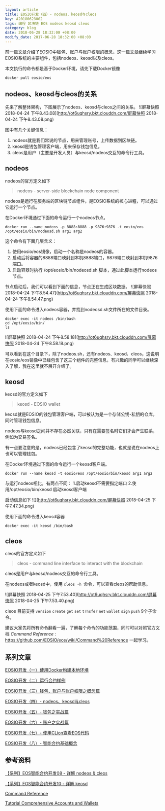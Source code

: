 ```yaml
---
layout: article
title: EOSIO开发（四）- nodeos、keosd与cleos
key: A20180628002
tags: 编程 区块链 EOS nodeos keosd cleos
category: blog
date: 2018-06-28 18:32:00 +08:00
modify_date: 2017-06-28 18:32:00 +08:00
---
```


前一篇文章介绍了EOSIO中钱包、账户与账户权限的概念，这一篇文章继续学习EOSIO系统的主要组件，包括nodeos、keosd以及cleos。

<!--more-->

本文执行的命令都是基于Docker环境，请先下载Docker镜像

``` 
docker pull eosio/eos 
```

## nodeos、keosd与cleos的关系

先来了解整体架构，下图展示了nodeos、keosd与cleos之间的关系。
![屏幕快照 2018-04-24 下午8.43.08](http://ot6uqhsry.bkt.clouddn.com/屏幕快照 2018-04-24 下午8.43.08.png)

图中有几个关键信息：
1. nodeos就是我们常说的节点，用来管理账号，上传数据到区块链。
2. keosd是钱包管理客户端，用来保存钱包信息。
3. cleos是用户（主要是开发人员）与keosd/nodeos交互的命令行工具。

## nodeos

nodeos的官方定义如下

> nodeos - server-side blockchain node component

nodeos是运行在服务端的区块链节点组件，是EOSIO系统的核心进程，可以通过它运行一个节点。

在Docker环境通过下面的命令运行一个nodeos节点。

```
docker run --name nodeos -p 8888:8888 -p 9876:9876 -t eosio/eos /opt/eosio/bin/nodeosd.sh arg1 arg2
```

这个命令有下面几层含义：
1. 使用eosio/eos镜像，启动一个名称是nodeos的容器。
2. 启动后将容器的8888端口映射到本机8888端口，9876端口映射到本机9876端口。
3. 启动容器时执行 /opt/eosio/bin/nodeosd.sh 脚本，通过此脚本运行nodeos节点。

节点启动后，我们可以看到下面的信息，节点正在生成区块数据。
![屏幕快照 2018-04-24 下午8.54.47](http://ot6uqhsry.bkt.clouddn.com/屏幕快照 2018-04-24 下午8.54.47.png)

使用下面的命令进入nodeos容器，并找到nodeosd.sh文件所在的文件目录。

```
docker exec -it nodeos /bin/bash
cd /opt/eosio/bin/
ls
```

![屏幕快照 2018-04-24 下午8.58.18](http://ot6uqhsry.bkt.clouddn.com/屏幕快照 2018-04-24 下午8.58.18.png)

可以看到在这个目录下，除了nodeos.sh，还有nodeos、keosd、cleos，这说明在eosio/eos镜像中已经包含了这三个组件的完整信息，有兴趣的同学可以继续深入了解，我在这里就不展开介绍了。

## keosd

keosd的官方定义如下

> keosd - EOSIO wallet

keosd就是EOSIO的钱包管理客户端，可以被认为是一个存储公钥-私钥的仓库，同时管理钱包信息。

nodeos与keosd之间并不存在必然关联，只有在需要签名时它们才会产生联系，例如为交易签名。

有一点要注意的是，nodeos已经包含了keosd的完整功能，也就是说在nodeos上也可以管理钱包。

在Docker环境通过下面的命令运行一个keosd客户端。

```
docker run --name keosd -t eosio/eos /opt/eosio/bin/keosd arg1 arg2
```

与运行nodeos相比，有两点不同：
1.启动keosd不需要指定端口
2.使用/opt/eosio/bin/keosd 启动keosd客户端

启动信息如下
![](http://ot6uqhsry.bkt.clouddn.com/屏幕快照 2018-04-25 下午7.47.34.png)

使用下面的命令进入keosd容器

```
docker exec -it keosd /bin/bash
```

## cleos

cleos的官方定义如下

> cleos - command line interface to interact with the blockchain

cleos是用户与keosd/nodeos交互的命令行工具。

在nodeos或者keosd中，使用 ```cleos -h ```命令，可以查看cleos的帮助信息。

![屏幕快照 2018-04-25 下午7.53.40](http://ot6uqhsry.bkt.clouddn.com/屏幕快照 2018-04-25 下午7.53.40.png)

cleos 目前支持 ```version``` ```create``` ```get``` ```set``` ```trnsfer``` ```net``` ```wallet``` ```sign``` ```push``` 9个子命令。

建议大家先将所有命令翻看一遍，了解每个命令的功能范围，同时可以对照官方文档 *Command Reference* : https://github.com/EOSIO/eos/wiki/Command%20Reference 一起学习。

## 系列文章

[EOSIO开发（一）使用Docker构建本地环境](https://www.taowong.com/blog/2018/06/23/eos-develop-1.html)

[EOSIO开发（二）运行合约样例](https://www.taowong.com/blog/2018/06/27/eos-develop-2.html)

[EOSIO开发（三）钱包、账户与账户权限之概念篇](https://www.taowong.com/blog/2018/06/28/eos-develop-3.html)

[EOSIO开发（四）- nodeos、keosd与cleos](https://www.taowong.com/blog/2018/06/28/eos-develop-4.html)

[EOSIO开发（五）- 钱包之实战篇](https://www.taowong.com/blog/2018/06/28/eos-develop-5.html)

[EOSIO开发（六）- 账户之实战篇](https://www.taowong.com/blog/2018/06/28/eos-develop-6.html)

[EOSIO开发（七）- 使用CLion查看EOS代码](https://www.taowong.com/blog/2018/06/28/eos-develop-7.html)

[EOSIO开发（八）- 智能合约基础概念](https://www.taowong.com/blog/2018/06/28/eos-develop-8.html)

## 参考资料

[【系列】EOS智能合约开发08 - 详解 nodeos & cleos](https://bihu.com/article/201964)

[【系列】EOS智能合约开发10 - 详解 keosd](https://bihu.com/article/211518)

[Command Reference](https://github.com/EOSIO/eos/wiki/Command%20Reference)

[Tutorial Comprehensive Accounts and Wallets](https://github.com/EOSIO/eos/wiki/Tutorial-Comprehensive-Accounts-and-Wallets)

